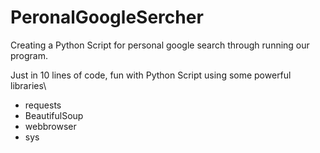 # PeronalGoogleSercher
Creating a Python Script for personal google search through running our program.

Just in 10 lines of code, fun with Python Script using some powerful libraries\
* requests
* BeautifulSoup
* webbrowser
* sys
